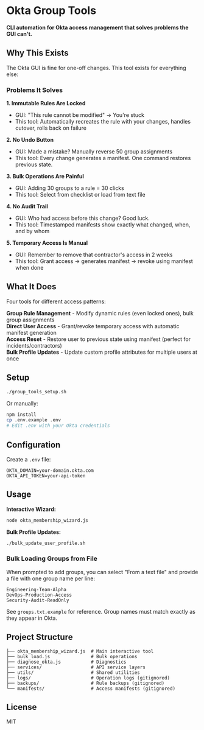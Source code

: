 # Okta Group Tools

**CLI automation for Okta access management that solves problems the GUI can't.**

## Why This Exists

The Okta GUI is fine for one-off changes. This tool exists for everything else:

### Problems It Solves

**1. Immutable Rules Are Locked**
- GUI: "This rule cannot be modified" → You're stuck
- This tool: Automatically recreates the rule with your changes, handles cutover, rolls back on failure

**2. No Undo Button**
- GUI: Made a mistake? Manually reverse 50 group assignments
- This tool: Every change generates a manifest. One command restores previous state.

**3. Bulk Operations Are Painful**
- GUI: Adding 30 groups to a rule = 30 clicks
- This tool: Select from checklist or load from text file

**4. No Audit Trail**
- GUI: Who had access before this change? Good luck.
- This tool: Timestamped manifests show exactly what changed, when, and by whom

**5. Temporary Access Is Manual**
- GUI: Remember to remove that contractor's access in 2 weeks
- This tool: Grant access → generates manifest → revoke using manifest when done

## What It Does

Four tools for different access patterns:

**Group Rule Management** - Modify dynamic rules (even locked ones), bulk group assignments  
**Direct User Access** - Grant/revoke temporary access with automatic manifest generation  
**Access Reset** - Restore user to previous state using manifest (perfect for incidents/contractors)  
**Bulk Profile Updates** - Update custom profile attributes for multiple users at once

## Setup

```bash
./group_tools_setup.sh
```

Or manually:
```bash
npm install
cp .env.example .env
# Edit .env with your Okta credentials
```

## Configuration

Create a `.env` file:
```
OKTA_DOMAIN=your-domain.okta.com
OKTA_API_TOKEN=your-api-token
```

## Usage

**Interactive Wizard:**
```bash
node okta_membership_wizard.js
```

**Bulk Profile Updates:**
```bash
./bulk_update_user_profile.sh
```

### Bulk Loading Groups from File

When prompted to add groups, you can select "From a text file" and provide a file with one group name per line:

```
Engineering-Team-Alpha
DevOps-Production-Access
Security-Audit-ReadOnly
```

See `groups.txt.example` for reference. Group names must match exactly as they appear in Okta.

## Project Structure

```
├── okta_membership_wizard.js  # Main interactive tool
├── bulk_load.js               # Bulk operations
├── diagnose_okta.js           # Diagnostics
├── services/                  # API service layers
├── utils/                     # Shared utilities
├── logs/                      # Operation logs (gitignored)
├── backups/                   # Rule backups (gitignored)
└── manifests/                 # Access manifests (gitignored)
```

## License

MIT
